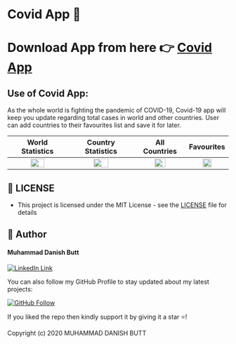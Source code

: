 ﻿# Covid App 📱
 # Download App from here 👉 [Covid App](https://drive.google.com/file/d/1dsZDE5ySQKILxMXRde6or1pnD1xalWKb/view?usp=sharing)
 ## Use of Covid App: 
As the whole world is fighting the pandemic of COVID-19,  Covid-19 app will keep you update regarding total cases in world and other countries. User can add countries to their favourites list and save it for later.


World Statistics         | Country Statistics    | All Countries |  Favourites
:------------------------:|:------------------------:|:------------------------:|:------------------------:
<img height = "50%" src="https://github.com/cuiisb/assignment-3-indiedanish/blob/main/1.jpeg" /> | <img height = "50%" src="https://github.com/cuiisb/assignment-3-indiedanish/blob/main/2.jpeg" /> | <img height = "50%" src="https://github.com/cuiisb/assignment-3-indiedanish/blob/main/3.jpeg" /> | <img height = "50%" src="https://github.com/cuiisb/assignment-3-indiedanish/blob/main/4.jpeg" />

## 🔑 LICENSE
- This project is licensed under the MIT License - see the [LICENSE](https://github.com/cuiisb/assignment-4-indiedanish/blob/main/LICENSE) file for details

## 🧑 Author

#### Muhammad Danish Butt
[![LinkedIn Link](https://img.shields.io/badge/Connect-Danish-blue.svg?logo=linkedin&longCache=true&style=social&label=Connect
)](https://www.linkedin.com/in/indiedanish)

You can also follow my GitHub Profile to stay updated about my latest projects:

[![GitHub Follow](https://img.shields.io/badge/Connect-Danish-blue.svg?logo=Github&longCache=true&style=social&label=Follow)](https://github.com/indiedanish)

If you liked the repo then kindly support it by giving it a star ⭐!

Copyright (c) 2020 MUHAMMAD DANISH BUTT
